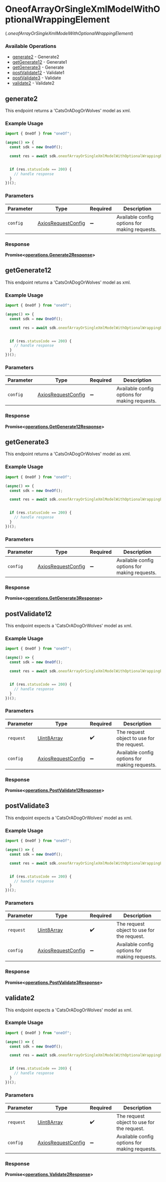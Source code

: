 # OneofArrayOrSingleXmlModelWithOptionalWrappingElement
(*.oneofArrayOrSingleXmlModelWithOptionalWrappingElement*)

### Available Operations

* [generate2](#generate2) - Generate2
* [getGenerate12](#getgenerate12) - Generate1
* [getGenerate3](#getgenerate3) - Generate
* [postValidate12](#postvalidate12) - Validate1
* [postValidate3](#postvalidate3) - Validate
* [validate2](#validate2) - Validate2

## generate2

This endpoint returns a 'CatsOrADogOrWolves' model as xml.

### Example Usage

```typescript
import { OneOf } from "oneOf";

(async() => {
  const sdk = new OneOf();

  const res = await sdk.oneofArrayOrSingleXmlModelWithOptionalWrappingElement.generate2();


  if (res.statusCode == 200) {
    // handle response
  }
})();
```

### Parameters

| Parameter                                                    | Type                                                         | Required                                                     | Description                                                  |
| ------------------------------------------------------------ | ------------------------------------------------------------ | ------------------------------------------------------------ | ------------------------------------------------------------ |
| `config`                                                     | [AxiosRequestConfig](https://axios-http.com/docs/req_config) | :heavy_minus_sign:                                           | Available config options for making requests.                |


### Response

**Promise<[operations.Generate2Response](../../models/operations/generate2response.md)>**


## getGenerate12

This endpoint returns a 'CatsOrADogOrWolves' model as xml.

### Example Usage

```typescript
import { OneOf } from "oneOf";

(async() => {
  const sdk = new OneOf();

  const res = await sdk.oneofArrayOrSingleXmlModelWithOptionalWrappingElement.getGenerate12();


  if (res.statusCode == 200) {
    // handle response
  }
})();
```

### Parameters

| Parameter                                                    | Type                                                         | Required                                                     | Description                                                  |
| ------------------------------------------------------------ | ------------------------------------------------------------ | ------------------------------------------------------------ | ------------------------------------------------------------ |
| `config`                                                     | [AxiosRequestConfig](https://axios-http.com/docs/req_config) | :heavy_minus_sign:                                           | Available config options for making requests.                |


### Response

**Promise<[operations.GetGenerate12Response](../../models/operations/getgenerate12response.md)>**


## getGenerate3

This endpoint returns a 'CatsOrADogOrWolves' model as xml.

### Example Usage

```typescript
import { OneOf } from "oneOf";

(async() => {
  const sdk = new OneOf();

  const res = await sdk.oneofArrayOrSingleXmlModelWithOptionalWrappingElement.getGenerate3();


  if (res.statusCode == 200) {
    // handle response
  }
})();
```

### Parameters

| Parameter                                                    | Type                                                         | Required                                                     | Description                                                  |
| ------------------------------------------------------------ | ------------------------------------------------------------ | ------------------------------------------------------------ | ------------------------------------------------------------ |
| `config`                                                     | [AxiosRequestConfig](https://axios-http.com/docs/req_config) | :heavy_minus_sign:                                           | Available config options for making requests.                |


### Response

**Promise<[operations.GetGenerate3Response](../../models/operations/getgenerate3response.md)>**


## postValidate12

This endpoint expects a 'CatsOrADogOrWolves' model as xml.

### Example Usage

```typescript
import { OneOf } from "oneOf";

(async() => {
  const sdk = new OneOf();

  const res = await sdk.oneofArrayOrSingleXmlModelWithOptionalWrappingElement.postValidate12(new TextEncoder().encode("0xf9361EfF98"));


  if (res.statusCode == 200) {
    // handle response
  }
})();
```

### Parameters

| Parameter                                                    | Type                                                         | Required                                                     | Description                                                  |
| ------------------------------------------------------------ | ------------------------------------------------------------ | ------------------------------------------------------------ | ------------------------------------------------------------ |
| `request`                                                    | [Uint8Array](../../models//.md)                              | :heavy_check_mark:                                           | The request object to use for the request.                   |
| `config`                                                     | [AxiosRequestConfig](https://axios-http.com/docs/req_config) | :heavy_minus_sign:                                           | Available config options for making requests.                |


### Response

**Promise<[operations.PostValidate12Response](../../models/operations/postvalidate12response.md)>**


## postValidate3

This endpoint expects a 'CatsOrADogOrWolves' model as xml.

### Example Usage

```typescript
import { OneOf } from "oneOf";

(async() => {
  const sdk = new OneOf();

  const res = await sdk.oneofArrayOrSingleXmlModelWithOptionalWrappingElement.postValidate3(new TextEncoder().encode("0xcE70FDb90d"));


  if (res.statusCode == 200) {
    // handle response
  }
})();
```

### Parameters

| Parameter                                                    | Type                                                         | Required                                                     | Description                                                  |
| ------------------------------------------------------------ | ------------------------------------------------------------ | ------------------------------------------------------------ | ------------------------------------------------------------ |
| `request`                                                    | [Uint8Array](../../models//.md)                              | :heavy_check_mark:                                           | The request object to use for the request.                   |
| `config`                                                     | [AxiosRequestConfig](https://axios-http.com/docs/req_config) | :heavy_minus_sign:                                           | Available config options for making requests.                |


### Response

**Promise<[operations.PostValidate3Response](../../models/operations/postvalidate3response.md)>**


## validate2

This endpoint expects a 'CatsOrADogOrWolves' model as xml.

### Example Usage

```typescript
import { OneOf } from "oneOf";

(async() => {
  const sdk = new OneOf();

  const res = await sdk.oneofArrayOrSingleXmlModelWithOptionalWrappingElement.validate2(new TextEncoder().encode("0x9f52AfDFcE"));


  if (res.statusCode == 200) {
    // handle response
  }
})();
```

### Parameters

| Parameter                                                    | Type                                                         | Required                                                     | Description                                                  |
| ------------------------------------------------------------ | ------------------------------------------------------------ | ------------------------------------------------------------ | ------------------------------------------------------------ |
| `request`                                                    | [Uint8Array](../../models//.md)                              | :heavy_check_mark:                                           | The request object to use for the request.                   |
| `config`                                                     | [AxiosRequestConfig](https://axios-http.com/docs/req_config) | :heavy_minus_sign:                                           | Available config options for making requests.                |


### Response

**Promise<[operations.Validate2Response](../../models/operations/validate2response.md)>**

